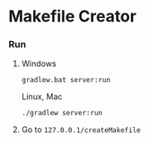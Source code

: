 # Makefile Creator

### Run

1.
    Windows
    ```shell
    gradlew.bat server:run
    ```
    
    Linux, Mac
    ```shell
    ./gradlew server:run
    ```

2. Go to ```127.0.0.1/createMakefile```